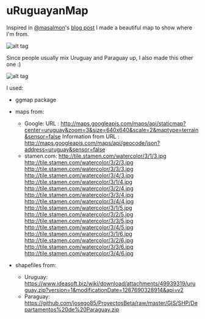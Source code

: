 # uRuguayanMap

Inspired in [@masalmon](https://github.com/masalmon)'s [blog post](http://www.masalmon.eu/2017/01/26/morewater/) I made a beautiful map to show where I'm from. 

![alt tag](https://github.com/d4tagirl/uRuguayMap/blob/master/mapContinentUru.jpeg)

Since people usually mix Uruguay and Paraguay up, I also made this other one :)

![alt tag](https://github.com/d4tagirl/uRuguayanMap/blob/master/mapContinentUruPar.jpg)

I used:

* ggmap package

* maps from: 
  * Google:
    URL : http://maps.googleapis.com/maps/api/staticmap?center=uruguay&zoom=3&size=640x640&scale=2&maptype=terrain&sensor=false
    Information from URL : http://maps.googleapis.com/maps/api/geocode/json?address=uruguay&sensor=false
  * stamen.com:
    http://tile.stamen.com/watercolor/3/1/3.jpg
    http://tile.stamen.com/watercolor/3/2/3.jpg
    http://tile.stamen.com/watercolor/3/3/3.jpg
    http://tile.stamen.com/watercolor/3/4/3.jpg
    http://tile.stamen.com/watercolor/3/1/4.jpg
    http://tile.stamen.com/watercolor/3/2/4.jpg
    http://tile.stamen.com/watercolor/3/3/4.jpg
    http://tile.stamen.com/watercolor/3/4/4.jpg
    http://tile.stamen.com/watercolor/3/1/5.jpg
    http://tile.stamen.com/watercolor/3/2/5.jpg
    http://tile.stamen.com/watercolor/3/3/5.jpg
    http://tile.stamen.com/watercolor/3/4/5.jpg
    http://tile.stamen.com/watercolor/3/1/6.jpg
    http://tile.stamen.com/watercolor/3/2/6.jpg
    http://tile.stamen.com/watercolor/3/3/6.jpg
    http://tile.stamen.com/watercolor/3/4/6.jpg
  
* shapefiles from:
  * Uruguay: https://www.ideasoft.biz/wiki/download/attachments/49939319/uruguay.zip?version=1&modificationDate=1287690328914&api=v2
  * Paraguay: https://github.com/josego85/ProyectosBeta/raw/master/GIS/SHP/Departamentos%20de%20Paraguay.zip

